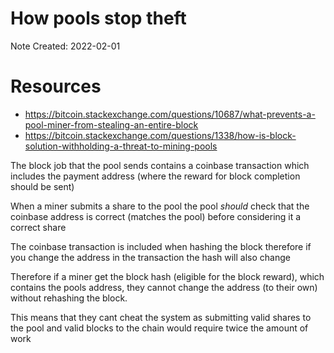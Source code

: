 # How pools stop theft
Note Created: 2022-02-01
# Resources
- https://bitcoin.stackexchange.com/questions/10687/what-prevents-a-pool-miner-from-stealing-an-entire-block
- https://bitcoin.stackexchange.com/questions/1338/how-is-block-solution-withholding-a-threat-to-mining-pools

The block job that the pool sends contains a coinbase transaction which includes the payment address (where the reward for block completion should be sent)

When a miner submits a share to the pool the pool *should* check that the coinbase address is correct (matches the pool) before considering it a correct share

The coinbase transaction is included when hashing the block therefore if you change the address in the transaction the hash will also change

Therefore if a miner get the block hash (eligible for the block reward), which contains the pools address, they cannot change the address (to their own) without rehashing the block.

This means that they cant cheat the system as submitting valid shares to the pool and valid blocks to the chain would require twice the amount of work